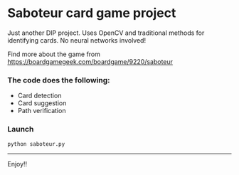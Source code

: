 # Saboteur card game project
Just another DIP project. Uses OpenCV and traditional methods for identifying cards. No neural networks involved!

Find more about the game from https://boardgamegeek.com/boardgame/9220/saboteur

### The code does the following:
* Card detection
* Card suggestion
* Path verification

### Launch 
```
python saboteur.py
```
__________
Enjoy!! 
